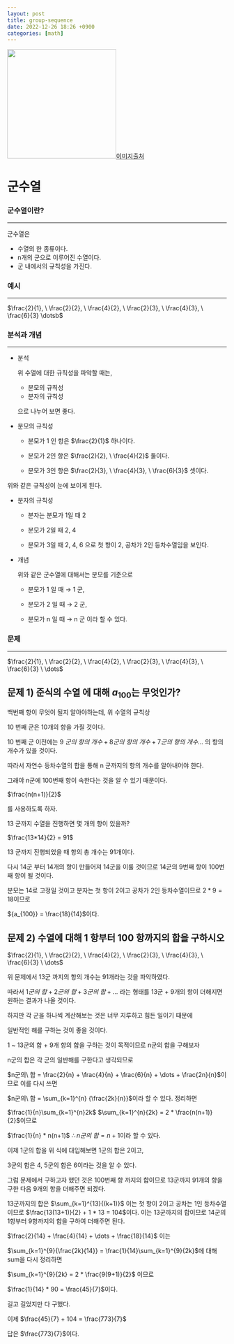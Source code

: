 ```yaml
---
layout: post
title: group-sequence
date: 2022-12-26 18:26 +0900
categories: [math]
---
```

<img src="https://images.unsplash.com/photo-1635815707024-0ce040a15280?ixlib=rb-4.0.3&ixid=MnwxMjA3fDB8MHxwaG90by1wYWdlfHx8fGVufDB8fHx8&auto=format&fit=crop&w=958&q=80"
width="250"
/><a href="https://unsplash.com/photos/BcjJo-7XmTQ">이미지출처</a>
# 군수열

### 군수열이란?

---

군수열은 

- 수열의 한 종류이다.
- n개의 군으로 이루어진 수열이다.
- 군 내에서의 규칙성을 가진다.

### 예시

---


$\frac{2}{1}, \ \frac{2}{2}, \  \frac{4}{2}, \ \frac{2}{3}, \ \frac{4}{3}, \ \frac{6}{3} \dotsb$


### 분석과 개념

---

- 분석
    
    위 수열에 대한 규칙성을 파악할 때는,
    
    - 분모의 규칙성
    - 분자의 규칙성

   으로 나누어 보면 좋다. 


- 분모의 규칙성

    - 분모가 1 인 항은 $\frac{2}{1}$ 하나이다.

    - 분모가 2인 항은 $\frac{2}{2}, \  \frac{4}{2}$ 둘이다.
    - 분모가 3인 항은 $\frac{2}{3}, \  \frac{4}{3}, \  \frac{6}{3}$ 셋이다.


 위와 같은 규칙성이 눈에 보이게 된다.

- 분자의 규칙성

    - 분자는 분모가 1일 때 2

    - 분모가 2일 때 2, 4

    - 분모가 3일 때 2, 4, 6 으로  첫 항이 2, 공차가 2인 등차수열임을 보인다.
    
    

- 개념
    
    위와 같은 군수열에 대해서는 분모를 기준으로
    
    - 분모가 1 일 때 → 1 군,
    
    - 분모가 2 일 때 → 2 군,
    
    - 분모가 n 일 때 → n 군 이라 할 수 있다.
    

### 문제

---

$\frac{2}{1}, \ \frac{2}{2}, \  \frac{4}{2}, \ \frac{2}{3}, \ \frac{4}{3}, \ \frac{6}{3} \ \dots$

문제 1) 준식의 수열 에 대해 ${a_{100}}$는 무엇인가?
---

백번째 항이 무엇이 될지 알아야하는데, 위 수열의 규칙상

10 번째 군은 10개의 항을 가질 것이다.

10 번째 군 이전에는 $9\ 군의\ 항의\ 개수+ 8군의\ 항의\ 개수 + 7군의\ 항의\ 개수 \dots$ 의 항의 개수가 있을 것이다.

따라서 자연수 등차수열의 합을 통해  n 군까지의 항의 개수를 알아내어야 한다.

 그래야 n군에 100번째 항이 속한다는 것을 알 수 있기 때문이다.


$\frac{n(n+1)}{2}$


를 사용하도록 하자.

13 군까지 수열을 진행하면 몇 개의 항이 있을까?


$\frac{13*14}{2} = 91$


13 군까지 진행되었을 때 항의 총 개수는 91개이다.

다시 14군 부터  14개의 항이 만들어져 14군을 이룰 것이므로 14군의 9번째 항이 100번째 항이 될 것이다.

분모는 14로 고정일 것이고 분자는 첫 항이 2이고 공차가 2인 등차수열이므로
$2 * 9 = 18$이므로 


${a_{100}} = \frac{18}{14}$이다.


문제 2) 수열에 대해 1 항부터 100 항까지의 합을 구하시오
---

$\frac{2}{1}, \ \frac{2}{2}, \  \frac{4}{2}, \ \frac{2}{3}, \ \frac{4}{3}, \ \frac{6}{3} \ \dots$

위 문제에서 13군 까지의 항의 개수는 91개라는 것을 파악하였다.

따라서 $1군의\ 합 + 2군의\ 합 + 3군의\ 합 + \dots$ 라는 형태를
13군 + 9개의 항이 더해지면 원하는 결과가 나올 것이다.

하지만 각 군을 하나씩 계산해보는 것은 너무 지루하고 힘든 일이기 때문에

일반적인 해를 구하는 것이 좋을 것이다.

1 ~ 13군의 합 + 9개 항의 합을 구하는 것이 목적이므로
n군의 합을 구해보자

n군의 합은 각 군의 일반해를 구한다고 생각되므로

$n군의\ 합 = \frac{2}{n} + \frac{4}{n} + \frac{6}{n} + \dots + \frac{2n}{n}$이므로 이를 다시 쓰면

$n군의\ 합 = \sum_{k=1}^{n} {\frac{2k}{n}}$이라 할 수 있다.
정리하면

$\frac{1}{n}\sum_{k=1}^{n}2k$
$\sum_{k=1}^{n}{2k} = 2 * \frac{n(n+1)}{2}$이므로

$\frac{1}{n} * n(n+1)$
$\therefore n군의\ 합=n+1$이라 할 수 있다.

이제 1군의 합을 위 식에 대입해보면 1군의 합은 2이고,

3군의 합은 4, 5군의 합은 6이라는 것을 알 수 있다.

그럼 문제에서 구하고자 했던 것은 100번째 항 까지의 합이므로
13군까지 91개의 항을 구한 다음 9개의 항을 더해주면 되겠다.


13군까지의 합은 $\sum_{k=1}^{13}{(k+1)}$
이는 첫 항이 2이고 공차는 1인 등차수열이므로
$\frac{13(13+1)}{2} + 1 * 13 = 104$이다. 
이는 13군까지의 합이므로 14군의 1항부터 9항까지의 합을 구하여 더해주면 된다.


$\frac{2}{14} + \frac{4}{14} + \dots + \frac{18}{14}$
이는

$\sum_{k=1}^{9}{\frac{2k}{14}} 
= \frac{1}{14}\sum_{k=1}^{9}{2k}$에 대해 sum을 다시 정리하면

$\sum_{k=1}^{9}{2k} = 2 * \frac{9(9+1)}{2}$ 이므로

$\frac{1}{14} * 90 = \frac{45}{7}$이다.

길고 길었지만 다 구했다.

이제 $\frac{45}{7} + 104 = \frac{773}{7}$

답은 $\frac{773}{7}$이다.


